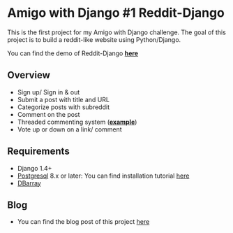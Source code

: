# Amigo with Django #1 Reddit-Django
  This is the first project for my Amigo with Django challenge.
  The goal of this project is to build a reddit-like website using Python/Django.
  
  You can find the demo of Reddit-Django [**here**](https://safe-hollows-5529.herokuapp.com/reddit/)

## Overview
 - Sign up/ Sign in & out
 - Submit a post with title and URL
 - Categorize posts with subreddit
 - Comment on the post
 - Threaded commenting system ([**example**](http://lh5.googleusercontent.com/-JoKAQtUP-ng/VUQSFStD6dI/AAAAAAAAABE/ramfTwoeYOQ/w1400-h1072-no/Screen%2BShot%2B2015-05-01%2Bat%2B4.52.59%2BPM.png))
 - Vote up or down on a link/ comment

## Requirements
  - Django 1.4+
  - [Postgresql](http://postgresapp.com/) 8.x or later: You can find installation tutorial [here](http://djangogirls.gitbooks.io/django-girls-tutorial-extensions/content/optional_postgresql_installation/README.html)
  - [DBarray](https://github.com/ecometrica/django-dbarray)
  
## Blog
  - You can find the blog post of this project [here](http://104.131.153.24/blog/article/challenge1-simple-reddit-with-django/)

  
